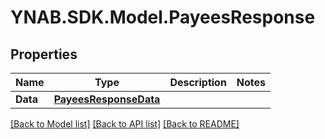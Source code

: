 # YNAB.SDK.Model.PayeesResponse
## Properties

Name | Type | Description | Notes
------------ | ------------- | ------------- | -------------
**Data** | [**PayeesResponseData**](PayeesResponseData.md) |  | 

[[Back to Model list]](../README.md#documentation-for-models) [[Back to API list]](../README.md#documentation-for-api-endpoints) [[Back to README]](../README.md)

